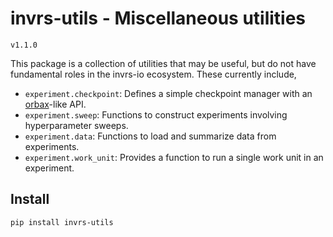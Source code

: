 # invrs-utils - Miscellaneous utilities
`v1.1.0`

This package is a collection of utilities that may be useful, but do not have fundamental roles in the invrs-io ecosystem. These currently include,

- `experiment.checkpoint`: Defines a simple checkpoint manager with an [orbax](https://github.com/google/orbax)-like API.
- `experiment.sweep`: Functions to construct experiments involving hyperparameter sweeps.
- `experiment.data`: Functions to load and summarize data from experiments.
- `experiment.work_unit`: Provides a function to run a single work unit in an experiment.

## Install
```
pip install invrs-utils
```
